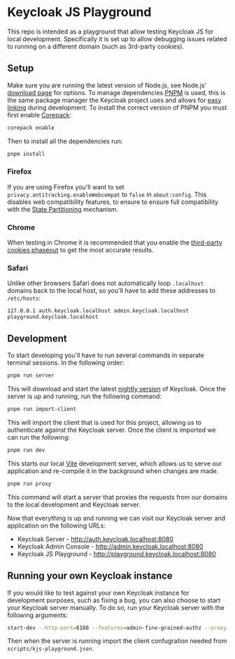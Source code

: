 # Keycloak JS Playground

This repo is intended as a playground that allow testing Keycloak JS for local development. Specifically it is set up to allow debugging issues related to running on a different domain (such as 3rd-party cookies).

## Setup

Make sure you are running the latest version of Node.js, see Node.js' [download page](https://nodejs.org/en/download/package-manager) for options. To manage dependencies [PNPM](https://pnpm.io/) is used, this is the same package manager the Keycloak project uses and allows for [easy linking](https://pnpm.io/cli/link) during development. To install the correct version of PNPM you must first enable [Corepack](https://nodejs.org/api/corepack.html):

```sh
corepack enable
```

Then to install all the dependencies run:

```sh
pnpm install
```

### Firefox

If you are using Firefox you'll want to set `privacy.antitracking.enableWebcompat` to `false` in `about:config`. This disables web compatibility features, to ensure to ensure full compatibility with the [State Partitioning](https://developer.mozilla.org/en-US/docs/Web/Privacy/State_Partitioning) mechanism.

### Chrome

When testing in Chrome it is recommended that you enable the [third-party cookies phaseout](https://developers.google.com/privacy-sandbox/blog/cookie-countdown-2023oct#test) to get the most accurate results. 

### Safari

Unlike other browsers Safari does not automatically loop `.localhost` domains back to the local host, so you'll have to add these addresses to `/etc/hosts`:

```
127.0.0.1 auth.keycloak.localhost admin.keycloak.localhost playground.keycloak.localhost
```

## Development

To start developing you'll have to run several commands in separate terminal sessions. In the following order:

```sh
pnpm run server
```

This will download and start the latest [nightly version](https://github.com/keycloak/keycloak/releases/tag/nightly) of Keycloak. Once the server is up and running, run the following command:

```sh
pnpm run import-client
```

This will import the client that is used for this project, allowing us to authenticate against the Keycloak server. Once the client is imported we can run the following:

```sh
pnpm run dev
```

This starts our local [Vite](https://vitejs.dev/) development server, which allows us to serve our application and re-compile it in the background when changes are made.

```sh
pnpm run proxy
```

This command will start a server that proxies the requests from our domains to the local development and Keycloak server.

Now that everything is up and running we can visit our Keycloak server and application on the following URLs:

- Keycloak Server - http://auth.keycloak.localhost:8080
- Keycloak Admin Console - http://admin.keycloak.localhost:8080
- Keycloak JS Playground - http://playground.keycloak.localhost:8080

## Running your own Keycloak instance

If you would like to test against your own Keycloak instance for development purposes, such as fixing a bug, you can also choose to start your Keycloak server manually. To do so, run your Keycloak server with the following arguments:

```sh
start-dev --http-port=8180 --features=admin-fine-grained-authz --proxy-headers=forwarded --hostname=http://auth.keycloak.localhost:8080 --hostname-admin=http://admin.keycloak.localhost:8080
```

Then when the server is running import the client confugration needed from `scripts/kjs-playground.json`.
